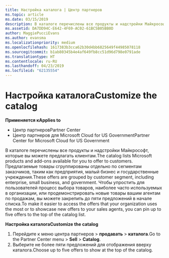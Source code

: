```yaml
---
title: Настройка каталога | Центр партнеров
ms.topic: article
ms.date: 03/15/2019
description: В каталоге перечислены все продукты и надстройки Майкрософт, которые партнеры могут продавать.
ms.assetid: DA7DD94C-E642-4F69-AC02-61BC5B05BB0D
author: MaggiePucciEvans
ms.author: evansma
ms.localizationpriority: medium
ms.openlocfilehash: 1617383b3cca62b30d4bb6825649f44985078118
ms.sourcegitcommit: b1ab80345b4e4af649fb8cc51d96d798e0791ade
ms.translationtype: HT
ms.contentlocale: ru-RU
ms.lasthandoff: 04/23/2019
ms.locfileid: "62135554"
---
```

# <a name="customize-the-catalog"></a><span data-ttu-id="0d768-103">Настройка каталога</span><span class="sxs-lookup"><span data-stu-id="0d768-103">Customize the catalog</span></span>

<span data-ttu-id="0d768-104">**Применяется к**</span><span class="sxs-lookup"><span data-stu-id="0d768-104">**Applies to**</span></span>

-  <span data-ttu-id="0d768-105">Центр партнеров</span><span class="sxs-lookup"><span data-stu-id="0d768-105">Partner Center</span></span>
-  <span data-ttu-id="0d768-106">Центр партнеров для Microsoft Cloud for US Government</span><span class="sxs-lookup"><span data-stu-id="0d768-106">Partner Center for Microsoft Cloud for US Government</span></span>


<span data-ttu-id="0d768-107">В каталоге перечислены все продукты и надстройки Майкрософт, которые вы можете предлагать клиентам.</span><span class="sxs-lookup"><span data-stu-id="0d768-107">The catalog lists Microsoft products and add-ons available for you to offer to customers.</span></span> <span data-ttu-id="0d768-108">Предлагаемые товары сгруппированы отдельно по сегментам заказчиков, таким как предприятия, малый бизнес и государственные учреждения.</span><span class="sxs-lookup"><span data-stu-id="0d768-108">These offers are grouped by customer segment, including enterprise, small business, and government.</span></span> <span data-ttu-id="0d768-109">Чтобы упростить для пользователей процесс выбора товаров, наиболее часто используемых в организации, или продемонстрировать новые товары вашим агентам по продажам, вы можете закрепить до пяти предложений в начале списка.</span><span class="sxs-lookup"><span data-stu-id="0d768-109">To make it easier to access the offers that your organization uses the most or to showcase new offers to your sales agents, you can pin up to five offers to the top of the catalog list.</span></span>

<span data-ttu-id="0d768-110">**Настройка каталога**</span><span class="sxs-lookup"><span data-stu-id="0d768-110">**Customize the catalog**</span></span>

1.  <span data-ttu-id="0d768-111">Перейдите к меню центра партнеров &gt; **продавать** &gt; **каталога**.</span><span class="sxs-lookup"><span data-stu-id="0d768-111">Go to the Partner Center menu &gt; **Sell** &gt; **Catalog**.</span></span>
2.  <span data-ttu-id="0d768-112">Выберите не более пяти предложений для отображения вверху каталога.</span><span class="sxs-lookup"><span data-stu-id="0d768-112">Choose up to five offers to show at the top of the catalog.</span></span>

 

 



